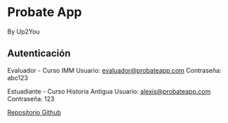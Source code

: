 # Probate App
By Up2You

## Autenticación

Evaluador - Curso IMM
Usuario: evaluador@probateapp.com
Contraseña: abc123



Estuadiante - Curso Historia Antigua
Usuario: alexis@probateapp.com
Contraseña: 123

[Repositorio Github](https://github.com/alexisromriv/ProbateApp)
